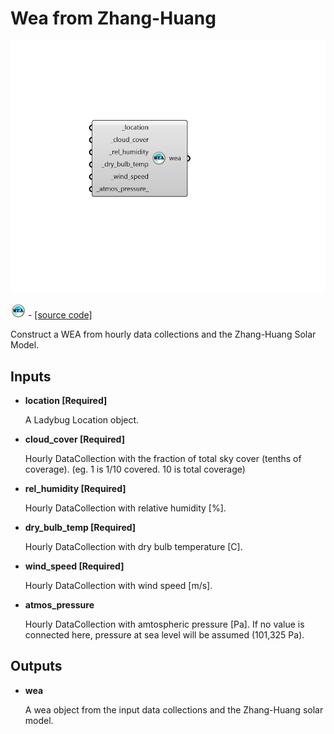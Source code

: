 # Wea from Zhang-Huang

![](../../.gitbook/assets/Wea_from_Zhang-Huang.png)

![](../../.gitbook/assets/Wea_from_Zhang-Huang%20%281%29.png) - [\[source code\]](https://github.com/ladybug-tools/honeybee-grasshopper-radiance/blob/master/honeybee_grasshopper_radiance/src//HB%20Wea%20from%20Zhang-Huang.py)

Construct a WEA from hourly data collections and the Zhang-Huang Solar Model.

## Inputs

* **location \[Required\]**

  A Ladybug Location object. 

* **cloud\_cover \[Required\]**

  Hourly DataCollection with the fraction of total sky cover \(tenths of coverage\). \(eg. 1 is 1/10 covered. 10 is total coverage\) 

* **rel\_humidity \[Required\]**

  Hourly DataCollection with relative humidity \[%\]. 

* **dry\_bulb\_temp \[Required\]**

  Hourly DataCollection with dry bulb temperature \[C\]. 

* **wind\_speed \[Required\]**

  Hourly DataCollection with wind speed \[m/s\]. 

* **atmos\_pressure**

  Hourly DataCollection with amtospheric pressure \[Pa\]. If no value is connected here, pressure at sea level will be assumed \(101,325 Pa\). 

## Outputs

* **wea**

  A wea object from the input data collections and the Zhang-Huang solar model. 

